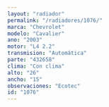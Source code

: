 ```yaml
---
layout: "radiador"
permalink: "/radiadores/1076/"
marca: "Chevrolet"
modelo: "Cavalier"
ano: "2003"
motor: "L4 2.2"
transmision: "Automática"
parte: "432658"
clima: "Con clima"
alto: "26"
ancho: "15"
observaciones: "Ecotec"
id: "1076"
---
```


